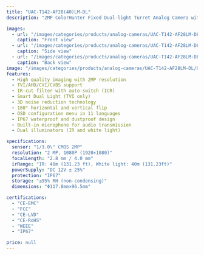 ```yaml
---
title: "UAC-T142-AF28(40)LM-DL"
description: "2MP ColorHunter Fixed Dual-light Turret Analog Camera with high quality imaging and smart dual light technology"

images:
  - url: "/images/categories/products/analog-cameras/UAC-T142-AF28LM-DL/UAC-T142-AF28(40)LM-DL.png"
    caption: "Front view"
  - url: "/images/categories/products/analog-cameras/UAC-T142-AF28LM-DL/UAC-T142-AF28(40)LM-DL1.png"
    caption: "Side view"
  - url: "/images/categories/products/analog-cameras/UAC-T142-AF28LM-DL/UAC-T142-AF28(40)LM-DL2.png"
    caption: "Back view"
image: "/images/categories/products/analog-cameras/UAC-T142-AF28LM-DL/UAC-T142-AF28(40)LM-DL.png"
features:
  - High quality imaging with 2MP resolution
  - TVI/AHD/CVI/CVBS support
  - IR-cut filter with auto-switch (ICR)
  - Smart Dual Light (TVI only)
  - 3D noise reduction technology
  - 180° horizontal and vertical flip
  - OSD configuration menu in 11 languages
  - IP67 waterproof and dustproof design
  - Built-in microphone for audio transmission
  - Dual illuminators (IR and white light)

specifications:
  sensor: "1/3.0\" CMOS 2MP"
  resolution: "2 MP, 1080P (1920×1080)"
  focalLength: "2.8 mm / 4.0 mm"
  irRange: "IR: 40m (131.23 ft), White light: 40m (131.23ft)"
  powerSupply: "DC 12V ± 25%"
  protection: "IP67"
  storage: "≤95% RH (non-condensing)"
  dimensions: "Φ117.8mm×96.5mm"

certifications:
  - "CE-EMC"
  - "FCC"
  - "CE-LVD"
  - "CE-RoHS"
  - "WEEE"
  - "IP67"

price: null
---
```

